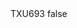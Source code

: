 <?xml version="1.0" encoding="UTF-8"?>
<CustomMetadata xmlns="http://soap.sforce.com/2006/04/metadata">
    <label>TXU693</label>
    <protected>false</protected>
</CustomMetadata>

